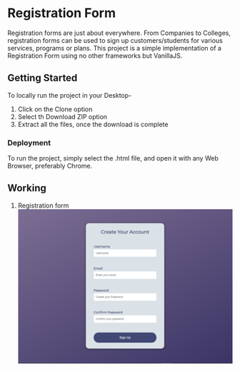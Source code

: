 # Registration Form
Registration forms are just about everywhere. From Companies to Colleges, registration forms can be used to sign up customers/students for various services, programs or plans.
This project is a simple implementation of a Registration Form using no other frameworks but VanillaJS.

## Getting Started
To locally run the project in your Desktop-
1. Click on the Clone option
2. Select th Download ZIP option
3. Extract all the files, once the download is complete

### Deployment
To run the project, simply select the .html file, and open it with any Web Browser, preferably Chrome.

## Working
1. Registration form
![Registration form](images/working.png)
